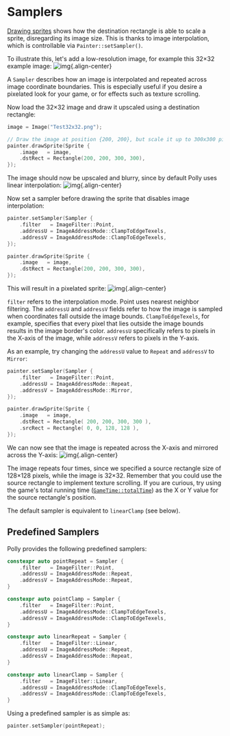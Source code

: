 # Samplers

[Drawing sprites](/graphics/sprites) shows how the destination rectangle is able to scale a sprite, disregarding its image size.
This is thanks to image interpolation, which is controllable via `Painter::setSampler()`.

To illustrate this, let's add a low-resolution image, for example this 32×32 example image:
![img](/assets/images/test32x32.png){.align-center}

A `Sampler` describes how an image is interpolated and repeated across image coordinate boundaries.
This is especially useful if you desire a pixelated look for your game, or for effects such as texture scrolling.

Now load the 32×32 image and draw it upscaled using a destination rectangle:

```cpp
image = Image("Test32x32.png");

// Draw the image at position {200, 200}, but scale it up to 300x300 pixels.
painter.drawSprite(Sprite {
    .image   = image,
    .dstRect = Rectangle(200, 200, 300, 300),
});
```

The image should now be upscaled and blurry, since by default Polly uses linear interpolation:
![img](/assets/images/samplers-upscaled.webp){.align-center}

Now set a sampler before drawing the sprite that disables image interpolation:

```cpp
painter.setSampler(Sampler {
    .filter   = ImageFilter::Point,
    .addressU = ImageAddressMode::ClampToEdgeTexels,
    .addressV = ImageAddressMode::ClampToEdgeTexels,
});

painter.drawSprite(Sprite {
    .image   = image,
    .dstRect = Rectangle(200, 200, 300, 300),
});
```

This will result in a pixelated sprite:
![img](img/samplers_pixelated.webp){.align-center}

`filter` refers to the interpolation mode. Point uses nearest neighbor filtering. The `addressU` and `addressV` fields refer to how
the image is sampled when coordinates fall outside the image bounds. `ClampToEdgeTexels`, for example, specifies that every pixel that
lies outside the image bounds results in the image border's color. `addressU` specifically refers to pixels in the X-axis of the image,
while `addressV` refers to pixels in the Y-axis.

As an example, try changing the `addressU` value to `Repeat` and `addressV` to `Mirror`:

```cpp
painter.setSampler(Sampler {
    .filter   = ImageFilter::Point,
    .addressU = ImageAddressMode::Repeat,
    .addressV = ImageAddressMode::Mirror,
});

painter.drawSprite(Sprite {
    .image   = image,
    .dstRect = Rectangle( 200, 200, 300, 300 ),
    .srcRect = Rectangle( 0, 0, 128, 128 ),
});
```

We can now see that the image is repeated across the X-axis and mirrored across the Y-axis:
![img](img/samplers_repeat_mirror.webp){.align-center}

The image repeats four times, since we specified a source rectangle size of 128×128 pixels, while the image is 32×32. Remember that you could use the source rectangle to implement texture scrolling. If you are curious, try using the game's total running time ([`GameTime::totalTime`](/docs/api/Core/GameTime#fields)) as the X or Y value for the source rectangle's position.

The default sampler is equivalent to `linearClamp` (see below).

## Predefined Samplers

Polly provides the following predefined samplers:

```cpp
constexpr auto pointRepeat = Sampler {
    .filter   = ImageFilter::Point,
    .addressU = ImageAddressMode::Repeat,
    .addressV = ImageAddressMode::Repeat,
}

constexpr auto pointClamp = Sampler {
    .filter   = ImageFilter::Point,
    .addressU = ImageAddressMode::ClampToEdgeTexels,
    .addressV = ImageAddressMode::ClampToEdgeTexels,
}

constexpr auto linearRepeat = Sampler {
    .filter   = ImageFilter::Linear,
    .addressU = ImageAddressMode::Repeat,
    .addressV = ImageAddressMode::Repeat,
}

constexpr auto linearClamp = Sampler {
    .filter   = ImageFilter::Linear,
    .addressU = ImageAddressMode::ClampToEdgeTexels,
    .addressV = ImageAddressMode::ClampToEdgeTexels,
}
```

Using a predefined sampler is as simple as:

```cpp
painter.setSampler(pointRepeat);
```